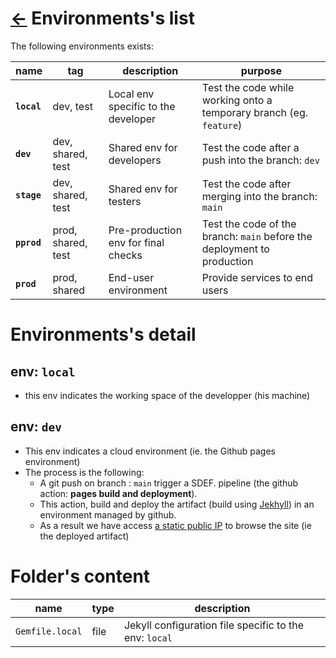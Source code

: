[//]: #(Reference)
[homepage]:        ../README.md
[ip_public]:       https://abelgacem.github.io/project/
[url_jekyll]:      https://jekyllrb.com
[url_githubpages]: https://pages.github.com
[doc_contribute]:  ./CONTRIBUTING
[doc_changelog]:  ./CHANGELOG



# [&larr;][homepage] Environments's list

The following environments exists:

|name|tag|description|purpose|
|-|-|-|-|
|**`local`**|dev, test|Local env specific to the developer|Test the code while working onto a temporary branch (eg. `feature`)|
|**`dev`**|dev, shared, test|Shared env for developers|Test the code after a push into the branch: `dev`|
|**`stage`**|dev, shared, test|Shared env for testers|Test the code after merging into the branch: `main`|
|**`pprod`**|prod, shared, test|Pre-production env for final checks|Test the code of the branch: `main` before the deployment to production|
|**`prod`**|prod, shared|End-user environment|Provide services to end users|

# Environments's detail
## env: `local`
- this env indicates the working space of the developper (his machine)
## env: `dev`
- This env indicates a cloud environment (ie. the Github pages environment)
- The process is the following:
  - A git push on branch : `main` trigger a SDEF. pipeline (the github action: **pages build and deployment**).
  - This action, build and deploy the artifact (build using [Jekhyll][url_jekyll]) in an environment managed by github.
  - As a result we have access [a static public IP][ip_public] to browse the site (ie the deployed artifact)

# Folder's content
|name|type|description|
|-|-|-|
|`Gemfile.local`|file|Jekyll configuration file specific to the env: `local`|
